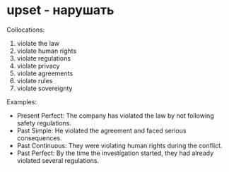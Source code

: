 # upset - нарушать
Collocations:

1. violate the law
2. violate human rights
3. violate regulations
4. violate privacy
5. violate agreements
6. violate rules
7. violate sovereignty

Examples:

- Present Perfect: The company has violated the law by not following safety regulations.
- Past Simple: He violated the agreement and faced serious consequences.
- Past Continuous: They were violating human rights during the conflict.
- Past Perfect: By the time the investigation started, they had already violated several regulations.
